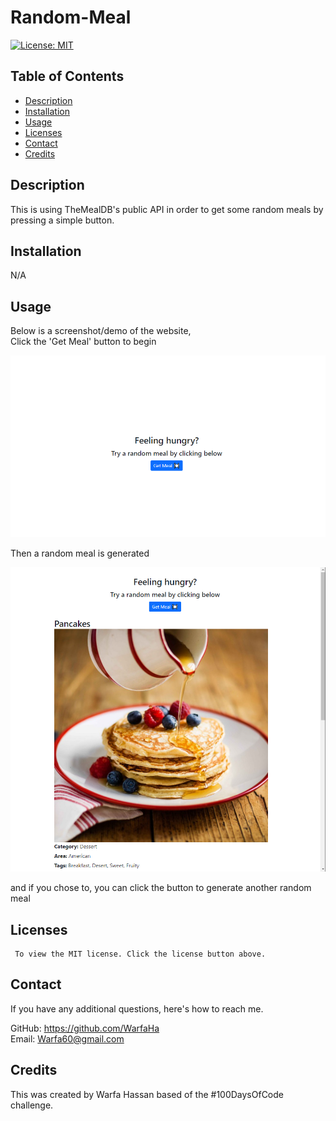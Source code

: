 # Random-Meal
[![License: MIT](https://img.shields.io/badge/License-MIT-yellow.svg)](https://opensource.org/licenses/MIT)

## Table of Contents
* [Description](#description)
* [Installation](#installation)
* [Usage](#usage)
* [Licenses](#licenses)
* [Contact](#contact)
* [Credits](#credits)

## Description
This is using TheMealDB's public API in order to get some random meals by pressing a simple button.

## Installation
N/A

## Usage 
Below is a screenshot/demo of the website,<br/>
Click the 'Get Meal' button to begin <br/>

![picture-of-landing-page](./assets/images/Screenshot-of-Landing-Page.PNG)<br/>

Then a random meal is generated<br/>

![picture-of-random-meal](./assets/images/Screenshot-Random-Meal.PNG)<br/>

and if you chose to, you can click the button to generate another random meal <br/>

## Licenses
     To view the MIT license. Click the license button above.
## Contact
If you have any additional questions, here's how to reach me.

GitHub: https://github.com/WarfaHa  
Email: Warfa60@gmail.com

## Credits
This was created by Warfa Hassan based of the #100DaysOfCode challenge.
